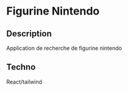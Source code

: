 # Figurine Nintendo

## Description

Application de recherche de figurine nintendo

## Techno

React/tailwind

